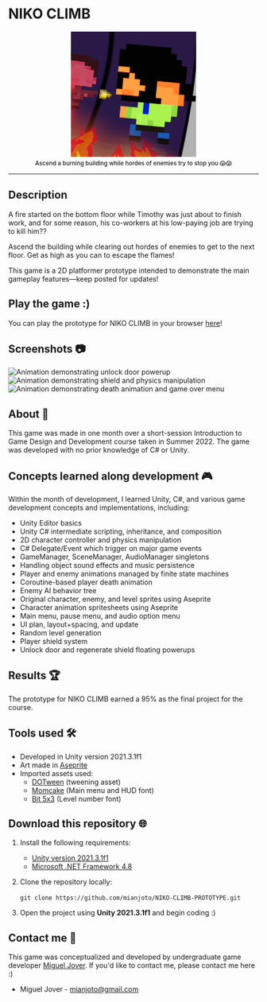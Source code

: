 # **NIKO CLIMB**

<p align="center">
    <img src="./Assets/Build/NIKO-CLIMB-logo-800x800.jpg" width=50%> <br>
    <small align="center" style="font-weight: 500;">Ascend a burning building while hordes of enemies try to stop you 😱😱</small>
</p>

---

## Description
​A fire started on the bottom floor while Timothy was just about to finish work, and for some reason, his co-workers at his low-paying job are trying to kill him??

Ascend the building while clearing out hordes of enemies to get to the next floor. Get as high as you can to escape the flames!

This game is a 2D platformer prototype intended to demonstrate the main gameplay features—keep posted for updates!

## Play the game :)
You can play the prototype for NIKO CLIMB in your browser [here](https://mianjoto.itch.io/niko-climb)!

## Screenshots 📷
![Animation demonstrating unlock door powerup](./Documents/gameplay-demos/videos/pick-up-key-powerup.gif)
![Animation demonstrating shield and physics manipulation](./Documents/gameplay-demos/videos/shield-and-physics-jump.gif)
![Animation demonstrating death animation and game over menu](./Documents/gameplay-demos/videos/game-over-and-main-menu.gif)

## About 📝
This game was made in one month over a short-session Introduction to Game Design and Development course taken in Summer 2022. The game was developed with no prior knowledge of C# or Unity.

## **Concepts learned along development** 🎮
Within the month of development, I learned Unity, C#, and various game development concepts and implementations, including:
- Unity Editor basics
- Unity C# intermediate scripting, inheritance, and composition
- 2D character controller and physics manipulation
- C# Delegate/Event which trigger on major game events
- GameManager, SceneManager, AudioManager singletons
- Handling object sound effects and music persistence
- Player and enemy animations managed by finite state machines
- Coroutine-based player death animation
- Enemy AI behavior tree
- Original character, enemy, and level sprites using Aseprite
- Character animation spritesheets using Aseprite
- Main menu, pause menu, and audio option menu
- UI plan, layout+spacing, and update
- Random level generation
- Player shield system
- Unlock door and regenerate shield floating powerups

## Results 🏆
The prototype for NIKO CLIMB earned a 95% as the final project for the course.

## Tools used 🛠
+ Developed in Unity version 2021.3.1f1
+ Art made in [Aseprite](https://www.aseprite.org/)
+ Imported assets used:
    + [DOTween](http://dotween.demigiant.com/getstarted.php) (tweening asset)
    + [Momcake](https://www.dafont.com/momcake.font) (Main menu and HUD font)
    + [Bit 5x3](https://www.mattlag.com/bitfonts/) (Level number font)

## Download this repository 🌐
1. Install the following requirements:
    + [Unity version 2021.3.1f1](https://unity3d.com/unity/qa/lts-releases)
    + [Microsoft .NET Framework 4.8](https://dotnet.microsoft.com/en-us/download/dotnet-framework/net48)
2. Clone the repository locally:

    ``git clone https://github.com/mianjoto/NIKO-CLIMB-PROTOTYPE.git``

3. Open the project using **Unity 2021.3.1f1** and begin coding :)

## Contact me 📧
This game was conceptualized and developed by undergraduate game developer [Miguel Jover](https://github.com/mianjoto). If you'd like to contact me, please contact me here :)
+ Miguel Jover - [mianjoto@gmail.com](mailto:mianjoto@gmail.com)
